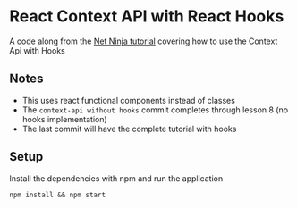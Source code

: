 # React Context API with React Hooks

A code along from the [Net Ninja tutorial][nnt] covering how to use the Context Api with Hooks

## Notes
- This uses react functional components instead of classes
- The `context-api without hooks` commit completes through lesson 8 (no hooks implementation)
- The last commit will have the complete tutorial with hooks

## Setup

Install the dependencies with npm and run the application

```
npm install && npm start
```

<!-- LINKS -->
[nnt]: https://www.youtube.com/watch?v=6RhOzQciVwI&list=PL4cUxeGkcC9hNokByJilPg5g9m2APUePI&index=2
